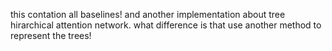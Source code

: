 this contation all baselines!
and another implementation about tree hirarchical attention network. what difference is that use another method to represent the trees!
